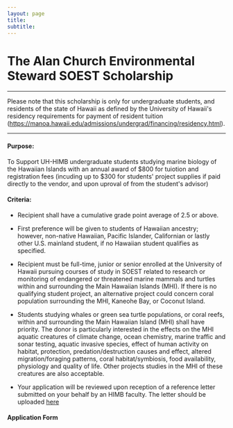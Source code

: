 ```yaml
---
layout: page
title: 
subtitle: 
---
```


# The Alan Church Environmental Steward SOEST Scholarship

-----------------------------------------------------------------------------
Please note that this scholarship is only for undergraduate students,
and residents of the state of Hawaii as defined by the University of
Hawaii's residency requirements for payment of resident tuition (https://manoa.hawaii.edu/admissions/undergrad/financing/residency.html). 

-----------------------------------------------------------------------------

#### Purpose:  

To Support UH-HIMB undergraduate students studying marine biology of the Hawaiian Islands with an annual award  of $800 for tuiotion and registration fees (incuding up to $300 for students' project supplies if paid directly to the vendor, and upon uproval of from the student's advisor)

#### Criteria:

* Recipient shall have a cumulative grade point average of 2.5 or above.

* First preference will be given to students of Hawaiian ancestry; however, non-native Hawaiian, Pacific Islander, Californian or lastly other
 U.S. mainland student, if no Hawaiian student qualifies as specified.

* Recipient must be full-time, junior or senior enrolled at the University of Hawaii pursuing courses of study in SOEST related to research or monitoring of endangered or threatened marine mammals and turtles within and surrounding the Main Hawaiian Islands (MHI). If there is no qualifying student project, an alternative project could concern coral population surrounding the MHI, Kaneohe Bay, or Coconut Island.

* Students studying whales or green sea turtle populations, or coral reefs, within and surrounding the Main Hawaiian Island (MHI) shall have priority.  The donor is particularly interested in the effects on the MHI aquatic creatures of climate change, ocean chemistry, marine traffic and sonar testing, aquatic invasive species, effect of human activity on habitat, protection, predation/destruction causes and effect, altered migration/foraging patterns, coral habitat/symbiosis, food availability, physiology and quality of life.  Other projects studies in the MHI of these creatures are also acceptable.

* Your application will be reviewed upon reception of a reference letter submitted on your behalf by an HIMB faculty. The letter should be uploaded [here](../faculty_form_upload)



#### Application Form



